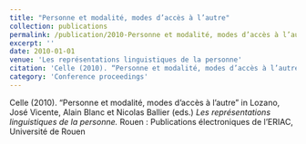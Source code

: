 ```yaml
---
title: "Personne et modalité, modes d’accès à l’autre"
collection: publications
permalink: /publication/2010-Personne et modalité, modes d’accès à l’autre
excerpt: ''
date: 2010-01-01
venue: 'Les représentations linguistiques de la personne'
citation: 'Celle (2010). “Personne et modalité, modes d’accès à l’autre” in Lozano, José Vicente, Alain Blanc et Nicolas Ballier (eds.) <i>Les représentations linguistiques de la personne.</i> Rouen : Publications électroniques de l’ERIAC, Université de Rouen'
category: 'Conference proceedings'
---
```

Celle (2010). “Personne et modalité, modes d’accès à l’autre” in Lozano, José Vicente, Alain Blanc et Nicolas Ballier (eds.) <i>Les représentations linguistiques de la personne.</i> Rouen : Publications électroniques de l’ERIAC, Université de Rouen